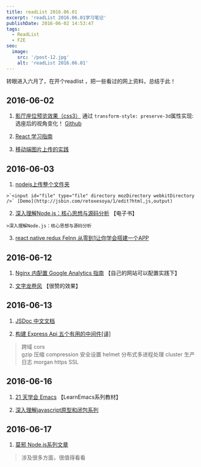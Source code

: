 ```yaml
---
title: readList 2016.06.01
excerpt: 'readList 2016.06.01学习笔记'
publishDate: 2016-06-02 14:53:47
tags:
  - ReadList
  - F2E
seo:
  image:
    src: '/post-12.jpg'
    alt: 'readList 2016.06.01'
---
```


转眼进入六月了，在开个readlist ，把一些看过的网上资料，总结于此！

<!-- more -->

## 2016-06-02

  1. [影厅座位预览效果（css3）](http://www.jcodecraeer.com/a/qianduankaifa/css3/2016/0602/4322.html) 通过 `transform-style: preserve-3d`属性实现:选座后的视角变化！  [Github](https://github.com/codrops/SeatPreview)

  2. [React 学习指南](http://guoyongfeng.github.io/idoc/html/React%E8%AF%BE%E7%A8%8B%E4%B8%93%E9%A2%98/React%E5%AD%A6%E4%B9%A0%E6%8C%87%E5%8D%97.html)

  3. [移动端图片上传的实践](http://qiutc.me/post/uploading-image-file-in-mobile-fe.html)

## 2016-06-03

  1. [nodejs上传整个文件夹](https://cnodejs.org/topic/574e9e856e66e53930827697)

    >`<input id="file" type="file" directory mozDirectory webkitDirectory />` [Demo](http://jsbin.com/retoxesoya/1/edit?html,js,output)

  2. [深入理解Node.js：核心思想与源码分析](https://yjhjstz.gitbooks.io/deep-into-node/content/) 【电子书】

    >深入理解Node.js：核心思想与源码分析

  3. [react native redux FeInn 从零到1让你学会搭建一个APP](https://github.com/febobo/react-native-redux-FeInn)

## 2016-06-12

  1. [N​gi​n​x 内配置 G​o​o​g​l​e A​nal​y​ti​c​s 指南](https://darknode.in/network/nginx-google-analytics/) 【自己的网站可以配置实践下】

  2. [文字龙卷风](http://www.w3cfuns.com/notes/26894/65fd1b670c97595cc23f3a7416d11cc5.html) 【很赞的效果】

## 2016-06-13

  1. [JSDoc 中文文档](http://www.css88.com/doc/jsdoc/index.html)

  2. [构建 Express Api 五个有用的中间件[译]](https://fe.ele.me/gou-jian-express-api-wu-ge-you-yong-de-zhong-jian-jian/?f=tt)

  > 跨域 cors  
    gzip 压缩 compression
    安全设置 helmet
    分布式多进程处理 cluster
    生产日志 morgan
    https SSL

## 2016-06-16

  1. [21 天学会 Emacs](https://zilongshanren.com/LearnEmacs/) 【LearnEmacs系列教材】

  2. [深入理解javascript原型和闭包系列](http://www.cnblogs.com/wangfupeng1988/p/4001284.html)

## 2016-06-17

  1. [莫邪 Node.js系列文章](http://www.moye.me/nodejs_articles/)

  > 涉及很多方面，很值得看看
